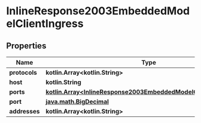 
# InlineResponse2003EmbeddedModelClientIngress

## Properties
Name | Type | Description | Notes
------------ | ------------- | ------------- | -------------
**protocols** | **kotlin.Array&lt;kotlin.String&gt;** |  |  [optional]
**host** | **kotlin.String** |  |  [optional]
**ports** | [**kotlin.Array&lt;InlineResponse2003EmbeddedModelClientIngressPorts&gt;**](InlineResponse2003EmbeddedModelClientIngressPorts.md) |  |  [optional]
**port** | [**java.math.BigDecimal**](java.math.BigDecimal.md) |  |  [optional]
**addresses** | **kotlin.Array&lt;kotlin.String&gt;** |  |  [optional]



